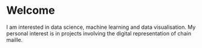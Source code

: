 # Welcome

I am interested in data science, machine learning and data visualisation. My personal interest is in projects involving the digital representation of chain maille.

<!---
pjt222/pjt222 is a ✨ special ✨ repository because its `README.md` (this file) appears on your GitHub profile.
You can click the Preview link to take a look at your changes.
--->
